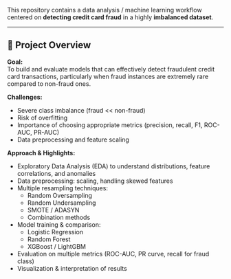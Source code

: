 This repository contains a data analysis / machine learning workflow centered on **detecting credit card fraud** in a highly **imbalanced dataset**.  


---

## 🎯 Project Overview

**Goal:**  
To build and evaluate models that can effectively detect fraudulent credit card transactions, particularly when fraud instances are extremely rare compared to non-fraud ones.

**Challenges:**
- Severe class imbalance (fraud << non-fraud)
- Risk of overfitting
- Importance of choosing appropriate metrics (precision, recall, F1, ROC-AUC, PR-AUC)
- Data preprocessing and feature scaling

**Approach & Highlights:**
- Exploratory Data Analysis (EDA) to understand distributions, feature correlations, and anomalies  
- Data preprocessing: scaling, handling skewed features  
- Multiple resampling techniques:
  - Random Oversampling  
  - Random Undersampling  
  - SMOTE / ADASYN  
  - Combination methods  
- Model training & comparison:
  - Logistic Regression  
  - Random Forest  
  - XGBoost / LightGBM  
- Evaluation on multiple metrics (ROC-AUC, PR curve, recall for fraud class)  
- Visualization & interpretation of results  


